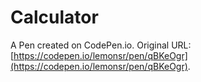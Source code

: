 # Calculator

A Pen created on CodePen.io. Original URL: [https://codepen.io/lemonsr/pen/qBKeOgr](https://codepen.io/lemonsr/pen/qBKeOgr).


